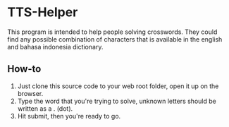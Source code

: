 TTS-Helper
================
This program is intended to help people solving crosswords. They could find any possible combination of characters that is available in the english and bahasa indonesia dictionary.

How-to
------------
1.	Just clone this source code to your web root folder, open it up on the browser.
2.	Type the word that you're trying to solve, unknown letters should be written as a . (dot).
3.	Hit submit, then you're ready to go.
